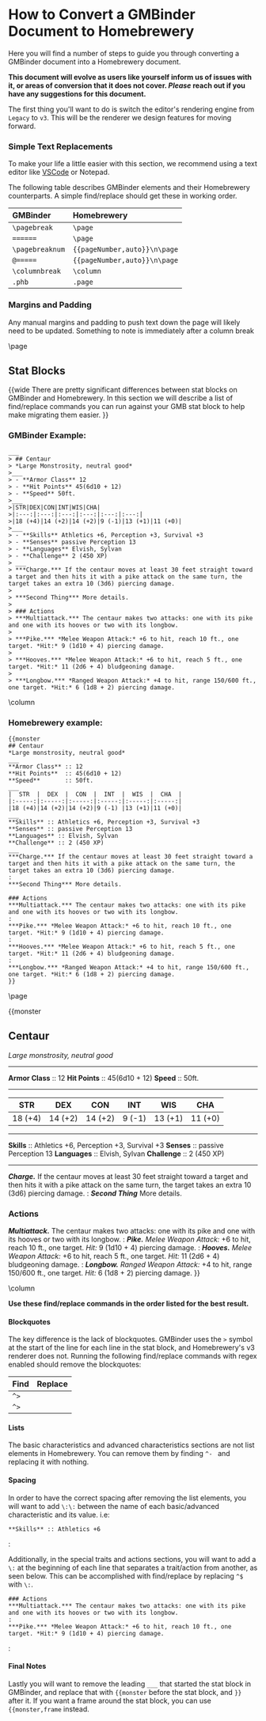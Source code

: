 # How to Convert a GMBinder Document to Homebrewery
Here you will find a number of steps to guide you through converting a GMBinder document into a Homebrewery document.

**This document will evolve as users like yourself inform us of issues with it, or areas of conversion that it does not cover. _Please_ reach out if you have any suggestions for this document.**

The first thing you'll want to do is switch the editor's rendering engine from `Legacy` to `v3`. This will be the renderer we design features for moving forward.

### Simple Text Replacements
To make your life a little easier with this section, we recommend using a text editor like [VSCode](https://code.visualstudio.com/) or Notepad.

The following table describes GMBinder elements and their Homebrewery counterparts. A simple find/replace should get these in working order.

| GMBinder        | Homebrewery |
|:----------------|:---|
| `\pagebreak`    | `\page` |
| `======`        | `\page` |
| `\pagebreaknum` | `{{pageNumber,auto}}\n\page` |
| `@=====`        | `{{pageNumber,auto}}\n\page` |
| `\columnbreak`  | `\column` |
| `.phb`          | `.page` |

### Margins and Padding
Any manual margins and padding to push text down the page will likely need to be updated. Something to note is immediately after a column break

\page

## Stat Blocks

{{wide
There are pretty significant differences between stat blocks on GMBinder and Homebrewery. In this section we will describe a list of find/replace commands you can run against your GMB stat block to help make migrating them easier.
}}

### GMBinder Example:

```
___
> ## Centaur
> *Large Monstrosity, neutral good*
>___
> - **Armor Class** 12
> - **Hit Points** 45(6d10 + 12)
> - **Speed** 50ft.
>___
>|STR|DEX|CON|INT|WIS|CHA|
>|:---:|:---:|:---:|:---:|:---:|:---:|
>|18 (+4)|14 (+2)|14 (+2)|9 (-1)|13 (+1)|11 (+0)|
>___
> - **Skills** Athletics +6, Perception +3, Survival +3
> - **Senses** passive Perception 13
> - **Languages** Elvish, Sylvan
> - **Challenge** 2 (450 XP)
> ___
> ***Charge.*** If the centaur moves at least 30 feet straight toward a target and then hits it with a pike attack on the same turn, the target takes an extra 10 (3d6) piercing damage.
>
> ***Second Thing*** More details.
>
> ### Actions
> ***Multiattack.*** The centaur makes two attacks: one with its pike and one with its hooves or two with its longbow.
>
> ***Pike.*** *Melee Weapon Attack:* +6 to hit, reach 10 ft., one target. *Hit:* 9 (1d10 + 4) piercing damage.
>
> ***Hooves.*** *Melee Weapon Attack:* +6 to hit, reach 5 ft., one target. *Hit:* 11 (2d6 + 4) bludgeoning damage.
>
> ***Longbow.*** *Ranged Weapon Attack:* +4 to hit, range 150/600 ft., one target. *Hit:* 6 (1d8 + 2) piercing damage.
```

\column

### Homebrewery example:

```
{{monster
## Centaur
*Large monstrosity, neutral good*
___
**Armor Class** :: 12
**Hit Points**  :: 45(6d10 + 12)
**Speed**       :: 50ft.
___
|  STR  |  DEX  |  CON  |  INT  |  WIS  |  CHA  |
|:-----:|:-----:|:-----:|:-----:|:-----:|:-----:|
|18 (+4)|14 (+2)|14 (+2)|9 (-1) |13 (+1)|11 (+0)|
___
**Skills** :: Athletics +6, Perception +3, Survival +3
**Senses** :: passive Perception 13
**Languages** :: Elvish, Sylvan
**Challenge** :: 2 (450 XP)
___
***Charge.*** If the centaur moves at least 30 feet straight toward a target and then hits it with a pike attack on the same turn, the target takes an extra 10 (3d6) piercing damage.
:
***Second Thing*** More details.

### Actions
***Multiattack.*** The centaur makes two attacks: one with its pike and one with its hooves or two with its longbow.
:
***Pike.*** *Melee Weapon Attack:* +6 to hit, reach 10 ft., one target. *Hit:* 9 (1d10 + 4) piercing damage.
:
***Hooves.*** *Melee Weapon Attack:* +6 to hit, reach 5 ft., one target. *Hit:* 11 (2d6 + 4) bludgeoning damage.
:
***Longbow.*** *Ranged Weapon Attack:* +4 to hit, range 150/600 ft., one target. *Hit:* 6 (1d8 + 2) piercing damage.
}}
```

\page

{{monster
## Centaur
*Large monstrosity, neutral good*
___
**Armor Class** :: 12
**Hit Points**  :: 45(6d10 + 12)
**Speed**       :: 50ft.
___
|  STR  |  DEX  |  CON  |  INT  |  WIS  |  CHA  |
|:-----:|:-----:|:-----:|:-----:|:-----:|:-----:|
|18 (+4)|14 (+2)|14 (+2)|9 (-1) |13 (+1)|11 (+0)|
___
**Skills** :: Athletics +6, Perception +3, Survival +3
**Senses** :: passive Perception 13
**Languages** :: Elvish, Sylvan
**Challenge** :: 2 (450 XP)
___
***Charge.*** If the centaur moves at least 30 feet straight toward a target and then hits it with a pike attack on the same turn, the target takes an extra 10 (3d6) piercing damage.
:
***Second Thing*** More details.

### Actions
***Multiattack.*** The centaur makes two attacks: one with its pike and one with its hooves or two with its longbow.
:
***Pike.*** *Melee Weapon Attack:* +6 to hit, reach 10 ft., one target. *Hit:* 9 (1d10 + 4) piercing damage.
:
***Hooves.*** *Melee Weapon Attack:* +6 to hit, reach 5 ft., one target. *Hit:* 11 (2d6 + 4) bludgeoning damage.
:
***Longbow.*** *Ranged Weapon Attack:* +4 to hit, range 150/600 ft., one target. *Hit:* 6 (1d8 + 2) piercing damage.
}}

\column

**Use these find/replace commands in the order listed for the best result.**

#### Blockquotes
The key difference is the lack of blockquotes. GMBinder uses the `>` symbol at the start of the line for each line in the stat block, and Homebrewery's v3 renderer does not. Running the following find/replace commands with regex enabled should remove the blockquotes:

| Find  | Replace |
|:------|:--------|
| `^> ` |         |
| `^>`  |         |

#### Lists
The basic characteristics and advanced characteristics sections are not list elements in Homebrewery. You can remove them by finding `^- ` and replacing it with nothing.

#### Spacing
In order to have the correct spacing after removing the list elements, you will want to add `\:\:` between the name of each basic/advanced characteristic and its value. i.e:
```
**Skills** :: Athletics +6
```

:

Additionally, in the special traits and actions sections, you will want to add a `\:` at the beginning of each line that separates a trait/action from another, as seen below. This can be accomplished with find/replace by replacing `^$` with `\:`.

```
### Actions
***Multiattack.*** The centaur makes two attacks: one with its pike and one with its hooves or two with its longbow.
:
***Pike.*** *Melee Weapon Attack:* +6 to hit, reach 10 ft., one target. *Hit:* 9 (1d10 + 4) piercing damage.
```

:

#### Final Notes
Lastly you will want to remove the leading `___` that started the stat block in GMBinder, and replace that with `{{monster` before the stat block, and `}}` after it. If you want a frame around the stat block, you can use `{{monster,frame` instead.


